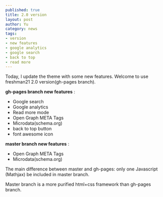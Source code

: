 ```yaml
---
published: true
title: 2.0 version
layout: post
author: Yu 
category: news
tags:
- version
- new features
- google analytics
- google search
- back to top
- read more
---
```


Today, I update the theme with some new features. Welcome to use freshman21 2.0 version(gh-pages branch).

**gh-pages branch new features** :

  - Google  search
  - Google analytics
  - Read more mode
  - Open Graph META Tags
  - Microdata(schema.org)
  - back to top button
  - font awesome icon

**master branch new features** :

  - Open Graph META Tags  
  - Microdata(schema.org)

The main difference between master and gh-pages: only one Javascript (Mathjax) be included in master branch. 

Master branch is a more purified html+css framework than gh-pages branch.
